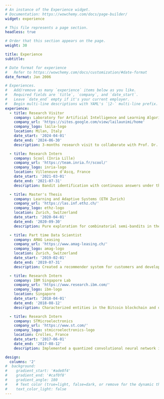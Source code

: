 ```yaml
---
# An instance of the Experience widget.
# Documentation: https://wowchemy.com/docs/page-builder/
widget: experience

# This file represents a page section.
headless: true

# Order that this section appears on the page.
weight: 30

title: Experience
subtitle:

# Date format for experience
#   Refer to https://wowchemy.com/docs/customization/#date-format
date_format: Jan 2006

# Experiences.
#   Add/remove as many `experience` items below as you like.
#   Required fields are `title`, `company`, and `date_start`.
#   Leave `date_end` empty if it's your current employer.
#   Begin multi-line descriptions with YAML's `|2-` multi-line prefix.
experience:
  - title: Research Visitor
    company: Laboratory for Artificial Intelligence and Learning Algorithms (Università degli Studi di Milano)
    company_url: 'https://sites.google.com/view/lailaunimi/home'
    company_logo: laila-logo
    location: Milan, Italy
    date_start: '2024-04-01'
    date_end: '2024-06-30'
    description: 3-months research visit to collaborate with Prof. Dr. Nicolò Cesa-Bianchi.

  - title: Research Intern
    company: Scool (Inria Lille)
    company_url: 'https://team.inria.fr/scool/'
    company_logo: inria-logo
    location: Villeneuve d'Ascq, France
    date_start: '2021-03-01'
    date_end: '2021-07-31'
    description: Bandit identification with continuous answers under the supervision of Dr. Rémy Degenne.

  - title: Master's Thesis
    company: Learning and Adaptive Systems (ETH Zurich)
    company_url: 'https://las.inf.ethz.ch/'
    company_logo: ethz-logo
    location: Zurich, Switzerland
    date_start: '2020-04-01'
    date_end: '2020-09-30'
    description: Pure exploration for combinatorial semi-bandits in the group of Prof. Dr. Andreas Krause.

  - title: Part time Data Scientist 
    company: AMAG Leasing
    company_url: 'https://www.amag-leasing.ch/'
    company_logo: amag-logo
    location: Zurich, Switzerland
    date_start: '2019-02-01'
    date_end: '2019-07-31'
    description: Created a recommender system for customers and developed models to predict churn and customer recovery.

  - title: Research Intern
    company: IBM Singapore Lab
    company_url: 'https://www.research.ibm.com/'
    company_logo: ibm-logo
    location: Singapore
    date_start: '2018-04-01'
    date_end: '2018-08-12'
    description: Characterized entities in the Bitcoin blockchain and developed a probabilistic model of its evolution.

  - title: Research Intern
    company: STMicroelectronics
    company_url: 'https://www.st.com/'
    company_logo: stmicroelectronics-logo
    location: Crolles, France
    date_start: '2017-06-01'
    date_end: '2017-08-12'
    description: Implemented a quantized convolutional neural network in order to synthesize it on a electronic chip.

design:
  columns: '2'
#  background:
#    gradient_start: '#ade8f4'
#    gradient_end: '#caf0f8'
#    gradient_angle: 180
#    # Text color (true=light, false=dark, or remove for the dynamic theme color).
#    text_color_light: false
---
```

